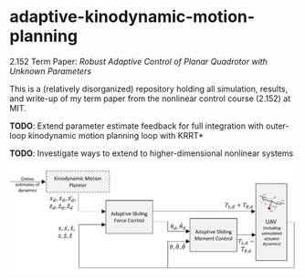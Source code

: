 # adaptive-kinodynamic-motion-planning
2.152 Term Paper: *Robust Adaptive Control of Planar Quadrotor with Unknown Parameters*

This is a (relatively disorganized) repository holding all simulation, results, and write-up of my term paper from the nonlinear control course (2.152) at MIT.

**TODO**: Extend parameter estimate feedback for full integration with outer-loop kinodynamic motion planning loop with KRRT*

**TODO**: Investigate ways to extend to higher-dimensional nonlinear systems

![Block Diagram](/fig/block_diagram.png)

